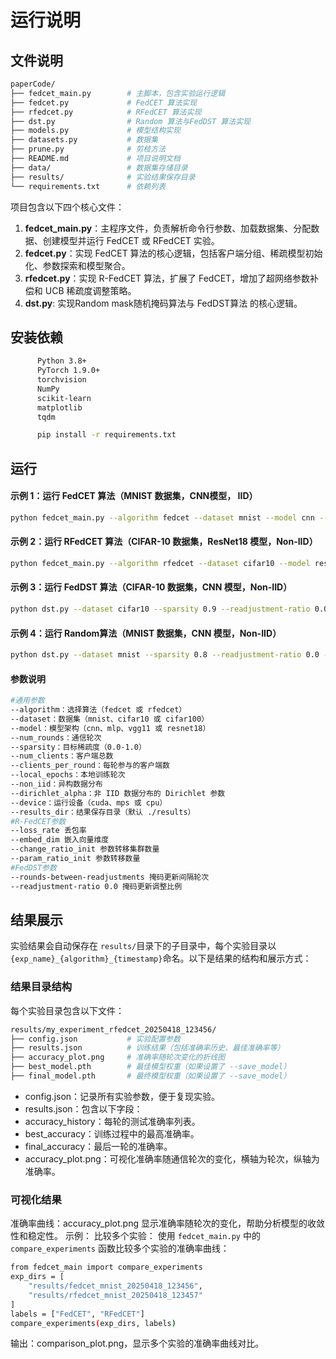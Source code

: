 # 运行说明

## 文件说明
```bash
paperCode/
├── fedcet_main.py        # 主脚本，包含实验运行逻辑
├── fedcet.py             # FedCET 算法实现
├── rfedcet.py            # RFedCET 算法实现
├── dst.py                # Random 算法与FedDST 算法实现
├── models.py             # 模型结构实现
├── datasets.py           # 数据集
├── prune.py              # 剪枝方法
├── README.md             # 项目说明文档
├── data/                 # 数据集存储目录
├── results/              # 实验结果保存目录
└── requirements.txt      # 依赖列表
```

项目包含以下四个核心文件：

1. **fedcet_main.py**：主程序文件，负责解析命令行参数、加载数据集、分配数据、创建模型并运行 FedCET 或 RFedCET 实验。
2. **fedcet.py**：实现 FedCET 算法的核心逻辑，包括客户端分组、稀疏模型初始化、参数探索和模型聚合。
3. **rfedcet.py**：实现 R-FedCET 算法，扩展了 FedCET，增加了超网络参数补偿和 UCB 稀疏度调整策略。
4. **dst.py**: 实现Random mask随机掩码算法与 FedDST算法 的核心逻辑。

## 安装依赖
```bash
      Python 3.8+
      PyTorch 1.9.0+
      torchvision
      NumPy
      scikit-learn
      matplotlib
      tqdm
```

```bash
      pip install -r requirements.txt
```

## 运行

#### 示例 1：运行 FedCET 算法（MNIST 数据集，CNN模型， IID）

```bash
python fedcet_main.py --algorithm fedcet --dataset mnist --model cnn --num_rounds 200 --sparsity 0.9 --num_clients 100 --local_epochs 5
```

#### 示例 2：运行 RFedCET 算法（CIFAR-10 数据集，ResNet18 模型，Non-IID）

```bash
python fedcet_main.py --algorithm rfedcet --dataset cifar10 --model resent18 --num_rounds 800 --sparsity 0.9 --num_clients 100 --local_epochs 5 --non_iid --dirichlet_alpha 0.5
```

#### 示例 3：运行 FedDST 算法（CIFAR-10 数据集，CNN 模型，Non-IID）

```bash
python dst.py --dataset cifar10 --sparsity 0.9 --readjustment-ratio 0.01 --rounds-between-readjustments 15
```

#### 示例 4：运行 Random算法（MNIST 数据集，CNN 模型，Non-IID）

```bash
python dst.py --dataset mnist --sparsity 0.8 --readjustment-ratio 0.0 --rounds 200
```
#### 参数说明

```bash
#通用参数
--algorithm：选择算法（fedcet 或 rfedcet）
--dataset：数据集（mnist、cifar10 或 cifar100）
--model：模型架构（cnn、mlp、vgg11 或 resnet18）
--num_rounds：通信轮次
--sparsity：目标稀疏度（0.0-1.0）
--num_clients：客户端总数
--clients_per_round：每轮参与的客户端数
--local_epochs：本地训练轮次
--non_iid：异构数据分布
--dirichlet_alpha：非 IID 数据分布的 Dirichlet 参数
--device：运行设备（cuda、mps 或 cpu）
--results_dir：结果保存目录（默认 ./results）
#R-FedCET参数
--loss_rate 丢包率
--embed_dim 嵌入向量维度
--change_ratio_init 参数转移集群数量
--param_ratio_init 参数转移数量
#FedDST参数
--rounds-between-readjustments 掩码更新间隔轮次
--readjustment-ratio 0.0 掩码更新调整比例
```
## 结果展示
实验结果会自动保存在 `results/`目录下的子目录中，每个实验目录以`{exp_name}_{algorithm}_{timestamp}`命名。以下是结果的结构和展示方式：
### 结果目录结构
每个实验目录包含以下文件：
```bash
results/my_experiment_rfedcet_20250418_123456/
├── config.json           # 实验配置参数
├── results.json          # 训练结果（包括准确率历史、最佳准确率等）
├── accuracy_plot.png     # 准确率随轮次变化的折线图
├── best_model.pth        # 最佳模型权重（如果设置了 --save_model）
├── final_model.pth       # 最终模型权重（如果设置了 --save_model）
```
+ config.json：记录所有实验参数，便于复现实验。
+ results.json：包含以下字段：
+ accuracy_history：每轮的测试准确率列表。
+ best_accuracy：训练过程中的最高准确率。
+ final_accuracy：最后一轮的准确率。
+ accuracy_plot.png：可视化准确率随通信轮次的变化，横轴为轮次，纵轴为准确率。
### 可视化结果
准确率曲线：accuracy_plot.png 显示准确率随轮次的变化，帮助分析模型的收敛性和稳定性。 示例：
比较多个实验： 使用 `fedcet_main.py` 中的 `compare_experiments` 函数比较多个实验的准确率曲线：
```bash
from fedcet_main import compare_experiments
exp_dirs = [
    "results/fedcet_mnist_20250418_123456",
    "results/rfedcet_mnist_20250418_123457"
]
labels = ["FedCET", "RFedCET"]
compare_experiments(exp_dirs, labels)
```
输出：comparison_plot.png，显示多个实验的准确率曲线对比。
